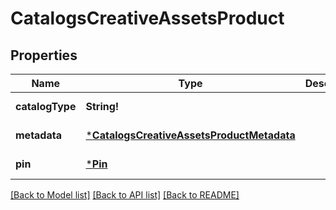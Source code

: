 # CatalogsCreativeAssetsProduct

## Properties
Name | Type | Description | Notes
------------ | ------------- | ------------- | -------------
**catalogType** | **String!** |  | [default to null]
**metadata** | [***CatalogsCreativeAssetsProductMetadata**](CatalogsCreativeAssetsProductMetadata.md) |  | [default to null]
**pin** | [***Pin**](Pin.md) |  | [default to null]

[[Back to Model list]](../README.md#documentation-for-models) [[Back to API list]](../README.md#documentation-for-api-endpoints) [[Back to README]](../README.md)


